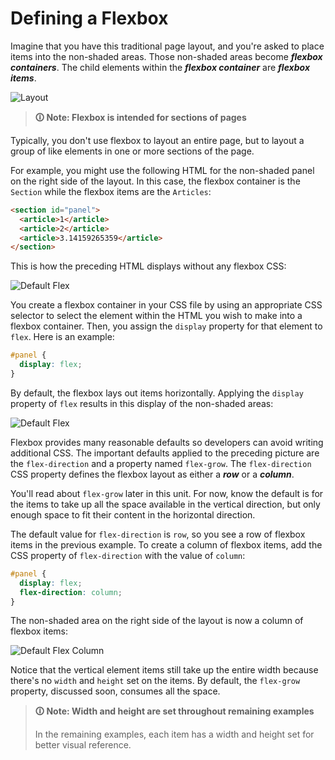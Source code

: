 # Defining a Flexbox

Imagine that you have this traditional page layout, and you're asked to place items into the non-shaded areas. Those non-shaded areas become **_flexbox containers_**. The child elements within the **_flexbox container_** are **_flexbox items_**.

![Layout](https://user-images.githubusercontent.com/94882786/176827731-53bc894f-4f25-49ce-95e1-b472ad25db2e.png)

>**🛈 Note: Flexbox is intended for sections of pages**
>
Typically, you don't use flexbox to layout an entire page, but to layout a group of like elements in one or more sections of the page.

For example, you might use the following HTML for the non-shaded panel on the right side of the layout. In this case, the flexbox container is the `Section` while the flexbox items are the `Articles`:

```html
<section id="panel">
  <article>1</article>
  <article>2</article>
  <article>3.14159265359</article>
</section>
```

This is how the preceding HTML displays without any flexbox CSS:

![Default Flex](https://user-images.githubusercontent.com/94882786/176827760-3ac0c365-f0ec-42db-b51d-b57106994bd1.png)

You create a flexbox container in your CSS file by using an appropriate CSS selector to select the element within the HTML you wish to make into a flexbox container. Then, you assign the `display` property for that element to `flex`. Here is an example:

```css
#panel {
  display: flex;
}
```

By default, the flexbox lays out items horizontally. Applying the `display` property of `flex` results in this display of the non-shaded areas:

![Default Flex](https://user-images.githubusercontent.com/94882786/176827833-ce42b9af-8ce7-4d9c-b8c4-8bc47d3b6087.png)

Flexbox provides many reasonable defaults so developers can avoid writing additional CSS. The important defaults applied to the preceding picture are the `flex-direction` and a property named `flex-grow`. The `flex-direction` CSS property defines the flexbox layout as either a **_row_** or a **_column_**.

You'll read about `flex-grow` later in this unit. For now, know the default is for the items to take up all the space available in the vertical direction, but only enough space to fit their content in the horizontal direction.

The default value for `flex-direction` is `row`, so you see a row of flexbox items in the previous example. To create a column of flexbox items, add the CSS property of `flex-direction` with the value of `column`:

```css
#panel {
  display: flex;
  flex-direction: column;
}
```

The non-shaded area on the right side of the layout is now a column of flexbox items:

![Default Flex Column](https://user-images.githubusercontent.com/94882786/176827871-849f1c22-f2b7-4019-a84b-611fd0a16c51.png)

Notice that the vertical element items still take up the entire width because there's no `width` and `height` set on the items. By default, the `flex-grow` property, discussed soon, consumes all the space.

>**🛈 Note: Width and height are set throughout remaining examples**
>
>In the remaining examples, each item has a width and height set for better visual reference.
